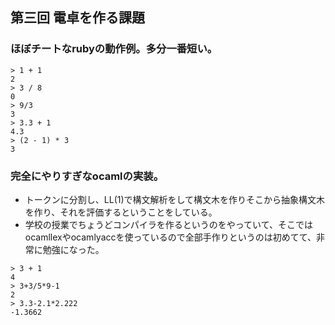
## 第三回 電卓を作る課題

### ほぼチートなrubyの動作例。多分一番短い。
```
> 1 + 1
2
> 3 / 8
0
> 9/3
3
> 3.3 + 1
4.3
> (2 - 1) * 3
3
```

### 完全にやりすぎなocamlの実装。
* トークンに分割し、LL(1)で構文解析をして構文木を作りそこから抽象構文木を作り、それを評価するということをしている。
* 学校の授業でちょうどコンパイラを作るというのをやっていて、そこではocamllexやocamlyaccを使っているので全部手作りというのは初めてて、非常に勉強になった。

```
> 3 + 1
4
> 3+3/5*9-1
2
> 3.3-2.1*2.222
-1.3662
```
